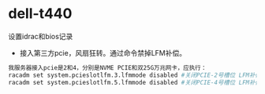 # dell-t440
设置idrac和bios记录

- 接入第三方pcie，风扇狂转。通过命令禁掉LFM补偿。
```bash
我服务器接入pcie是2和4，分别是NVME PCIE和双25G万兆网卡，应执行：
racadm set system.pcieslotlfm.3.lfmmode disabled #关闭PCIE-2号槽位 LFM补偿响应
racadm set system.pcieslotlfm.5.lfmmode disabled #关闭PCIE-4号槽位 LFM补偿响应
```
